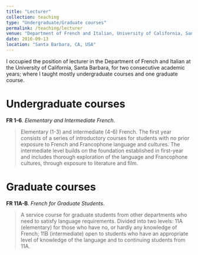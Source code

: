 ```yaml
---
title: "Lecturer"
collection: teaching
type: "Undergraduate/Graduate courses"
permalink: /teaching/lecturer
venue: "Department of French and Italian, University of California, Santa Barbara."
date: 2016-09-13
location: "Santa Barbara, CA, USA"
---
```


I occupied the position of lecturer in the Department of French and Italian at the University of California, Santa Barbara, for two consecutive academic years; where I taught mostly undergraduate courses and one graduate course.

Undergraduate courses
======

**FR 1-6**. *Elementary and Intermediate French*.

> Elementary (1-3) and intermediate (4-6) French. The first year consists of a series of introductory courses for students with no prior exposure to French and Francophone language and cultures. The intermediate level builds on the foundation established in first-year and includes thorough exploration of the language and Francophone cultures, through exposure to literature and film.  

Graduate courses
======

**FR 11A-B**. *French for Graduate Students*.

> A service course for graduate students from other departments who need to satisfy language requirements. Divided into two levels: 11A (elementary) for those who have no, or hardly any knowledge of French; 11B (intermediate) open to students who have an appropriate level of knowledge of the language and to continuing students from 11A.

